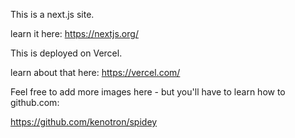 This is a next.js site.

learn it here: https://nextjs.org/

This is deployed on Vercel.

learn about that here: https://vercel.com/

Feel free to add more images here - but you'll have to learn how to github.com:

https://github.com/kenotron/spidey

